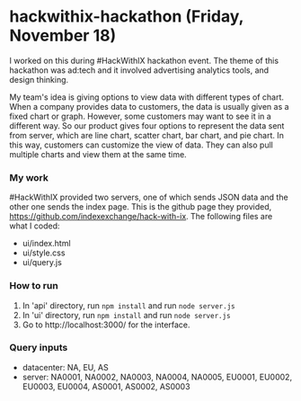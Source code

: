 # hackwithix-hackathon (Friday, November 18)
I worked on this during #HackWithIX hackathon event. The theme of this hackathon was ad:tech and it involved advertising analytics tools, and design thinking.

My team's idea is giving options to view data with different types of chart. When a company provides data to customers, the data is usually given as a fixed chart or graph. However, some customers may want to see it in a different way. So our product gives four options to represent the data sent from server, which are line chart, scatter chart, bar chart, and pie chart. In this way, customers can customize the view of data. They can also pull multiple charts and view them at the same time.


### My work
\#HackWithIX provided two servers, one of which sends JSON data and the other one sends the index page. This is the github page they provided, https://github.com/indexexchange/hack-with-ix.
The following files are what I coded:
- ui/index.html
- ui/style.css
- ui/query.js


### How to run
1. In 'api' directory, run `npm install` and run `node server.js`
2. In 'ui' directory, run `npm install` and run `node server.js`
3. Go to http://localhost:3000/ for the interface.


### Query inputs
- datacenter: NA, EU, AS
- server: NA0001, NA0002, NA0003, NA0004, NA0005, EU0001, EU0002, EU0003, EU0004, AS0001, AS0002, AS0003

